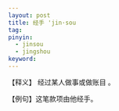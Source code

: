 ```yaml
---
layout: post
title: 经手 'jin·sou
tag:
pinyin: 
  - jinsou
  - jingshou
keyword: 
---
```



【释义】 经过某人做事或做账目 。         
                         
【例句】这笔款项由他经手。                   
                                                       